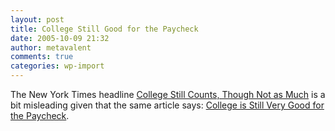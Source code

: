 ```yaml
---
layout: post
title: College Still Good for the Paycheck
date: 2005-10-09 21:32
author: metavalent
comments: true
categories: wp-import
---
```

The New York Times headline <a href="http://www.nytimes.com/2005/10/02/college/coll02Uchitelle.html?ei=5070&amp;en=9029d49997026215&amp;ex=1129089600&amp;pagewanted=all">College Still Counts, Though Not as Much</a> is a bit misleading given that the  same article says: <a href="http://www.nytimes.com/imagepages/2005/10/01/jobs/02uchitelle.graphic.html">College is Still Very Good for the Paycheck</a>.
